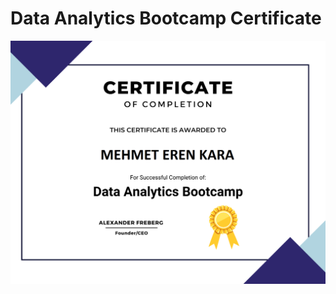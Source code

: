 # Data Analytics Bootcamp Certificate

![](<Data Analytics Bootcamp Certification of Completion.png>)